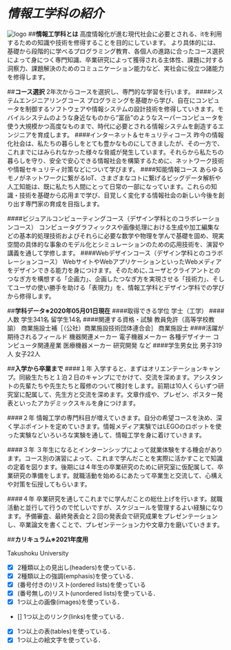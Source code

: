 # _情報工学科の紹介_
<!-- Markdown記法を使って学科の紹介ページを作る -->
![logo](/assets/logo_lc88gg7vw.png)
##__情報工学科とは__
高度情報化が進む現代社会に必要とされる、itを利用するための知識や技術を修得することを目的にしています。
より具体的には、基礎から段階的に学べるプログラミング教育、各個人の進路に合ったコース選択によって身につく専門知識、卒業研究によって獲得される主体性、課題に対する洞察力、課題解決のためのコミュニケーション能力など、実社会に役立つ諸能力を修得します。


##__コース選択__
2年次からコースを選択し、専門的な学習を行います。
####システムエンジニアリングコース
プログラミングを基礎から学び、自在にコンピュータを制御するソフトウェアや情報システムの設計技術を修得していきます。モバイルシステムのような身近なものから“富岳”のようなスーパーコンピュータを使う大規模かつ高度なものまで、時代に必要とされる情報システムを創造するエンジニアを育成します。
####インターネット＆セキュリティコース
昨今の情報化社会は、私たちの暮らしをとても豊かなものにしてきましたが、その一方で、これまでにはみられなかった様々な脅威が発生しています。それらから私たちの暮らしを守り、安全で安心できる情報社会を構築するために、ネットワーク技術や情報セキュリティ対策などについて学びます。
####知能情報コース
あらゆるモノがネットワークに繋がるIoT、さまざまなコトに繋げるビッグデータ解析や人工知能は、既に私たち人間にとって日常の一部になっています。これらの知識・技術を基礎から応用まで学び、目覚しく変化する情報社会の新しい今後を創り出す専門家の育成を目指します。

####ビジュアルコンピューティングコース（デザイン学科とのコラボレーションコース）
コンピュータグラフィックスや画像処理における生成や加工編集などの基本的処理技術およびそれらに必要な数学や物理を学んで基礎を固め、現実空間の具体的な事象のモデル化とシミュレーションのための応用技術を、演習や講義を通して学修します。
####Webデザインコース（デザイン学科とのコラボレーションコース）
WebサイトやWebアプリケーションといったWebメディアをデザインできる能力を身につけます。そのために､ユーザとクライアントとのつなぎ方を構想する「企画力」、企画したつなぎ方を実現させる「技術力」、そしてユーザの使い勝手を助ける「表現力」を、情報工学科とデザイン学科での学びから修得します。

##__学科データ※2020年05月01日現在__
####取得できる学位
学士（工学）
####人数
学生341名
留学生14名
####関連する資格・試験
教員免許（高等学校教諭）
商業施設士補［（公社）商業施設技術団体連合会］
商業施設士
####活躍が期待されるフィールド
機器関連メーカー
電子機器メーカー
各種デザイナー
コンピュータ関連産業
医療機器メーカー
研究開発  など
####学生男女比
男子319人
女子22人


##__入学から卒業まで__
####１年
入学すると、まずはオリエンテーションキャンプ。同級生たちと１泊２日のキャンプにでかけて、交流を深めます。アシスタントの先輩たちや先生たちと履修のついて検討をします。前期は10人くらいずつ研究室に配属して、先生方と交流を深めます。文章作成や、プレゼン、ポスター発表といったアカデミックスキルを身につけます。

####２年
情報工学の専門科目が増えていきます。自分の希望コースを決め、深く学ぶポイントを定めていきます。情報メディア実験ではLEGOのロボットを使った実験などいろいろな実験を通して、情報工学を身に着けていきます。

####３年
３年生になるとインターンシップによって就業体験をする機会があります。コース別の演習によって、これまで学んだことを実際に活かすことで知識の定着を図ります。後期には４年生の卒業研究のために研究室に仮配属して、卒業研究の準備をします。就職活動を始めるにあたって卒業生と交流して、心構えや対策を伝授してもらいます。

####４年
卒業研究を通してこれまでに学んだことの総仕上げを行います。就職活動と並行して行うので忙しいですが、スケジュールを管理するよい経験になります。予備審査、最終発表会と２回の発表会で研究成果をプレゼンテーションし、卒業論文を書くことで、プレゼンテーション力や文章力を磨いていきます。

##__カリキュラム※2021年度用__


Takushoku University


<!-- この部分より上に記述を追加して下のチェックボックスで確認する -->
- [x] 2種類以上の見出し(headers)を使っている．
- [x] 2種類以上の強調(emphasis)を使っている．
- [x] (番号付きの)リスト(ordered lists)を使っている
- [x] (番号無しの)リスト(unordered lists)を使っている．
- [x] 1つ以上の画像(images)を使っている．
- [] 1つ以上のリンク(links)を使っている．
- [x] 1つ以上の表(tables)を使っている．
- [x] 1つ以上の絵文字を使っている．
